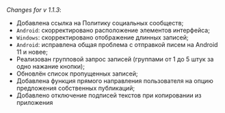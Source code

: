 _Changes for v 1.1.3_:
- Добавлена ссылка на Политику социальных сообществ;
- `Android`: скорректировано расположение элементов интерфейса;
- `Windows`: скорректировано отображение длинных записей;
- `Android`: исправлена общая проблема с отправкой писем на Android 11 и новее;
- Реализован групповой запрос записей (группами от 1 до 5 штук за одно нажание кнопки);
- Обновлён список пропущенных записей;
- Добавлена функция прямого направления пользователя на опцию предложения собственных публикаций;
- Добавлено отключение подписей текстов при копировании из приложения
